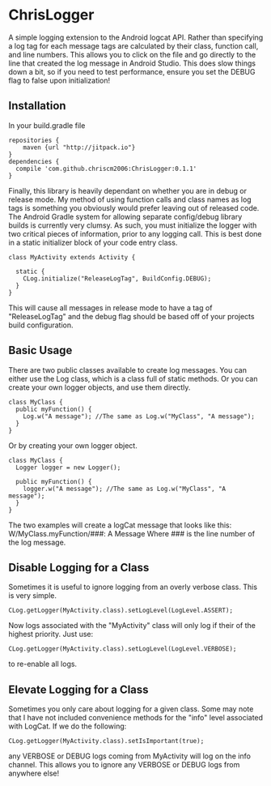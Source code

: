 # ChrisLogger
A simple logging extension to the Android logcat API.  Rather than specifying a log tag for each message tags are calculated by their class, function call, and line numbers.  This allows you to click on the file and go directly to the line that created the log message in Android Studio.  This does slow things down a bit, so if you need to test performance, ensure you set the DEBUG flag to false upon initialization!

## Installation
In your build.gradle file

    repositories {
        maven {url "http://jitpack.io"}
    }
    dependencies {
      compile 'com.github.chriscm2006:ChrisLogger:0.1.1'
    }

Finally, this library is heavily dependant on whether you are in debug or release mode.  My method of using function calls and class names as log tags is something you obviously would prefer leaving out of released code.  The Android Gradle system for allowing separate config/debug library builds is currently very clumsy.  As such, you must initialize the logger with two critical pieces of information, prior to any logging call.  This is best done in a static initializer block of your code entry class.

    class MyActivity extends Activity {

      static {
        CLog.initialize("ReleaseLogTag", BuildConfig.DEBUG);
      }
    }
This will cause all messages in release mode to have a tag of "ReleaseLogTag" and the debug flag should be based off of your projects build configuration.

## Basic Usage
There are two public classes available to create log messages.  You can either use the Log class, which is a class full of static methods.  Or you can create your own logger objects, and use them directly.

    class MyClass {
      public myFunction() {
        Log.w("A message"); //The same as Log.w("MyClass", "A message");
      }
    }
Or by creating your own logger object.

    class MyClass {
      Logger logger = new Logger();

      public myFunction() {
        logger.w("A message"); //The same as Log.w("MyClass", "A message");
      }
    }
The two examples will create a logCat message that looks like this:
    W/MyClass.myFunction/###: A Message
Where ### is the line number of the log message.
## Disable Logging for a Class
Sometimes it is useful to ignore logging from an overly verbose class.  This is very simple.

    CLog.getLogger(MyActivity.class).setLogLevel(LogLevel.ASSERT);

Now logs associated with the "MyActivity" class will only log if their of the highest priority.  Just use:

    CLog.getLogger(MyActivity.class).setLogLevel(LogLevel.VERBOSE);

to re-enable all logs.

## Elevate Logging for a Class
Sometimes you only care about logging for a given class.  Some may note that I have not included convenience methods for the "info" level associated with LogCat.  If we do the following:

    CLog.getLogger(MyActivity.class).setIsImportant(true);

any VERBOSE or DEBUG logs coming from MyActivity will log on the info channel.  This allows you to ignore any VERBOSE or DEBUG logs from anywhere else!
